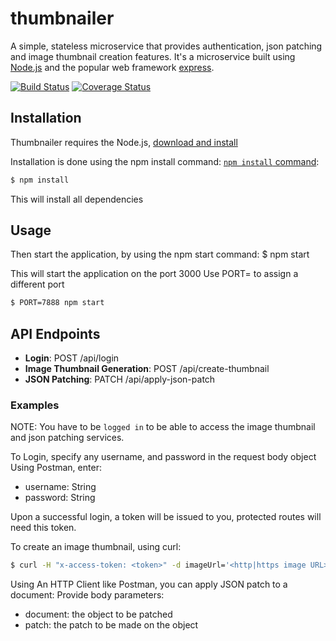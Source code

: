 # thumbnailer
A simple, stateless microservice that provides authentication, json patching and image thumbnail creation features. It's a microservice built using [Node.js](https://nodejs.org/) and the popular web framework [express](https://expressjs.com).

[![Build Status](https://travis-ci.org/emrys8/thumbnailer.svg?branch=develop)](https://travis-ci.org/emrys8/thumbnailer)
[![Coverage Status](https://coveralls.io/repos/github/emrys8/thumbnailer/badge.svg?branch=develop)](https://coveralls.io/github/emrys8/thumbnailer?branch=develop)

## Installation
Thumbnailer requires the Node.js, [download and install](https://nodejs.org/en/download/)

Installation is done using the npm install command:
[`npm install` command](https://docs.npmjs.com/getting-started/installing-npm-packages-locally):
```bash
$ npm install
```

This will install all dependencies

## Usage
Then start the application, by using the npm start command:
$ npm start

This will start the application on the port 3000
Use PORT=<port> to assign a different port
```bash
$ PORT=7888 npm start
```

## API Endpoints
* **Login**: POST /api/login
* **Image Thumbnail Generation**: POST /api/create-thumbnail
* **JSON Patching**: PATCH /api/apply-json-patch

### Examples
NOTE: You have to be `logged in` to be able to access the image thumbnail and json patching services.

To Login, specify any username, and password in the request body object
Using Postman, enter:
* username: String
* password: String

Upon a successful login, a token will be issued to you, protected routes will need this token.

To create an image thumbnail, using curl:
```bash
$ curl -H "x-access-token: <token>" -d imageUrl='<http|https image URL> localhost:3000/api/create-thumbnail"
```
Using An HTTP Client like Postman, you can apply JSON patch to a document:
Provide body parameters:
* document: the object to be patched
* patch: the patch to be made on the object
